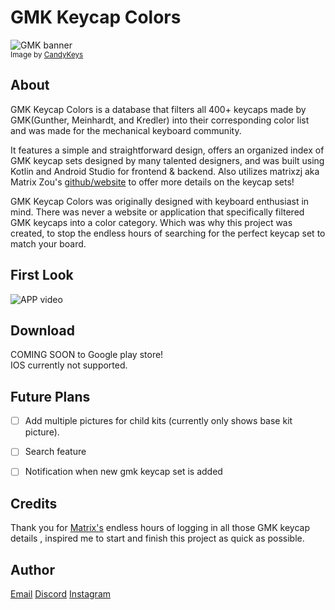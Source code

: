 # GMK Keycap Colors

![GMK banner](https://i.imgur.com/lvDlfrU.png)<br>
<small>Image by [CandyKeys](https://candykeys.com/group-buys/gmk-dots)</small>


## About


GMK Keycap Colors is a database that filters all 400+ keycaps made by GMK(Gunther, Meinhardt, and Kredler) into their corresponding color list and was made for the mechanical keyboard community. 

It features a simple and straightforward design, offers an organized index of GMK keycap sets designed by many talented designers, and was built using Kotlin and Android Studio for frontend & backend. Also utilizes matrixzj aka Matrix Zou's [github/website](https://matrixzj.github.io/docs/gmk-keycaps) to offer more details on the keycap sets! 


GMK Keycap Colors was originally designed with keyboard enthusiast in mind. There was never a website or application that specifically filtered GMK keycaps into a color category. Which was why this project was created, to stop the endless hours of searching for the perfect keycap set to match your board. 

## First Look

![APP video](https://media0.giphy.com/media/YsooJvYr3xb2EaUQnx/giphy.gif?cid=790b7611e57cd84f35903e80e2fce52167a16978ff7a9f9c&rid=giphy.gif&ct=g) 

## Download
COMING SOON to Google play store! <br>
IOS currently not supported.

## Future Plans

- [ ] Add multiple pictures for child kits (currently only shows base kit picture).
- [ ] Search feature
-	[ ] Notification when new gmk keycap set is added


## Credits

Thank you for [Matrix's](https://matrixzj.github.io/resume/) endless hours of logging in all those GMK keycap details , inspired me to start and finish this project as quick as possible.

## Author

[Email](eaglenguyen1@gmail.com)
[Discord](https://discord.com/users/182185100983795713)
[Instagram](https://www.instagram.com/boredofboards_/)
